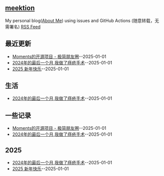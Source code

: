 ## [meektion](https://meektion.github.io/)
My personal blog([About Me](https://github.com/meektion/meektion.githun.io/issues/10)) using issues and GitHub Actions (随意转载，无需署名)
[RSS Feed](https://raw.githubusercontent.com/meektion/meektion.github.io/master/feed.xml)

## 最近更新
- [Moments的开源项目 - 极简朋友圈](https://github.com/meektion/meektion.github.io/issues/9)--2025-01-01
- [2024年的最后一个月,我做了痔疮手术](https://github.com/meektion/meektion.github.io/issues/8)--2025-01-01
- [2025 新年快乐](https://github.com/meektion/meektion.github.io/issues/7)--2025-01-01
## 生活
- [2024年的最后一个月,我做了痔疮手术](https://github.com/meektion/meektion.github.io/issues/8)--2025-01-01
## 一些记录
- [Moments的开源项目 - 极简朋友圈](https://github.com/meektion/meektion.github.io/issues/9)--2025-01-01
- [2024年的最后一个月,我做了痔疮手术](https://github.com/meektion/meektion.github.io/issues/8)--2025-01-01
## 2025
- [2024年的最后一个月,我做了痔疮手术](https://github.com/meektion/meektion.github.io/issues/8)--2025-01-01
- [2025 新年快乐](https://github.com/meektion/meektion.github.io/issues/7)--2025-01-01
